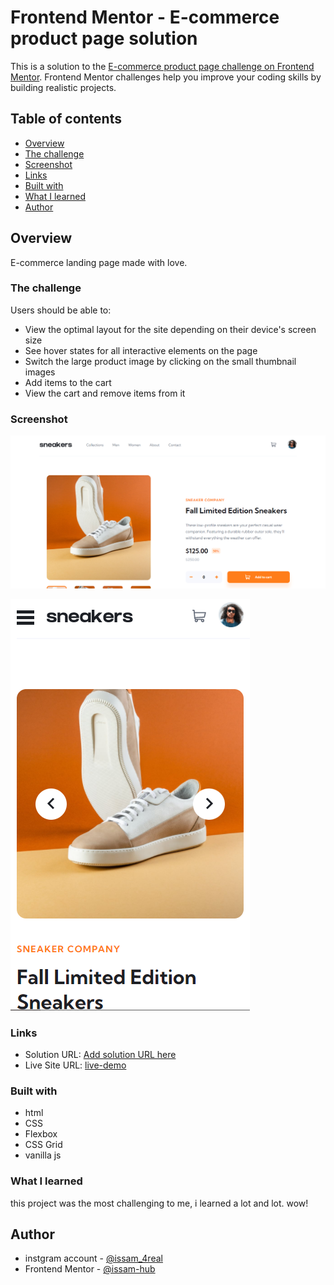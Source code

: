 # Frontend Mentor - E-commerce product page solution

This is a solution to the [E-commerce product page challenge on Frontend Mentor](https://www.frontendmentor.io/challenges/ecommerce-product-page-UPsZ9MJp6). Frontend Mentor challenges help you improve your coding skills by building realistic projects.

## Table of contents

-   [Overview](#overview)
-   [The challenge](#the-challenge)
-   [Screenshot](#screenshot)
-   [Links](#links)
-   [Built with](#built-with)
-   [What I learned](#what-i-learned)
-   [Author](#author)

## Overview

E-commerce landing page made with love.

### The challenge

Users should be able to:

-   View the optimal layout for the site depending on their device's screen size
-   See hover states for all interactive elements on the page
-   Switch the large product image by clicking on the small thumbnail images
-   Add items to the cart
-   View the cart and remove items from it

### Screenshot

![desktop](images/desktop_look.png)

![mobile](images/mobile_look.png)

### Links

-   Solution URL: [Add solution URL here](https://your-solution-url.com)
-   Live Site URL: [live-demo](https://issam-hub.github.io/e-commerce/)

### Built with

-   html
-   CSS
-   Flexbox
-   CSS Grid
- vanilla js

### What I learned

this project was the most challenging to me, i learned a lot and lot. wow!

## Author

-   instgram account - [@issam_4real](https://www.instagram.com/issam_4real/)
-   Frontend Mentor - [@issam-hub](https://www.frontendmentor.io/profile/issam-hub)
